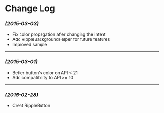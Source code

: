 # Change Log

### *(2015-03-03)*
 * Fix color propagation after changing the intent
 * Add RippleBackgroundHelper for future features
 * Improved sample

--------------

### *(2015-03-01)*
 * Better button's color on API < 21
 * Add compatibility to API >= 10

--------------

### *(2015-02-28)*
 * Creat RippleButton
